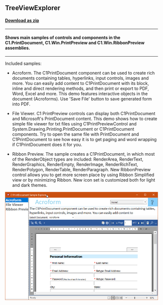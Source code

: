 ## TreeViewExplorer
#### [Download as zip](https://grapecity.github.io/DownGit/#/home?url=https://github.com/GrapeCity/ComponentOne-WinForms-Samples/tree/master/Core\PrintDocument\CS\PrintDocExplorer)
____
#### Shows main samples of controls and components in the C1.PrintDocument, C1.Win.PrintPreview and C1.Win.RibbonPreview assemblies.
____
Included samples:

* Acroform. 
  The C1PrintDocument component can be used to create rich documents containing tables, hyperlinks, input controls, images and more. 
  You can easily add content to C1PrintDocument with its block, inline and direct rendering methods, and then print or export to PDF, 
  Word, Excel and more. This demo features interactive objects in the document (Acroforms). 
  Use 'Save File' button to save generated form into PDF. 

* File Viewer.
  C1 PrintPreview controls can display both C1PrintDocument and Microsoft's PrintDocument content. 
  This demo shows how to create simple file viewer for txt files using C1PrintPreviewControl and System.Drawing.Printing.PrintDocument 
  or C1PrintDocument components. Try to open the same file with PrintDocument and C1PrintDocument to see how easy 
  it is to get paging and word wrapping if C1PrintDocument does it for you.

* Ribbon Preview. 
  The sample creates a C1PrintDocument, in which most of the RenderObject types are included: RenderArea, RenderText, RenderGraphics, RenderEmpty, 
  RenderImage, RenderRichText, RenderPolygon, RenderTable, RenderParagraph.
  New RibbonPreview control allows you to get more screen place by using Ribbon Simplified view or by minimizing Ribbon.
  New icon set is customized both for light and dark themes.

![screenshot](screenshot.PNG)

